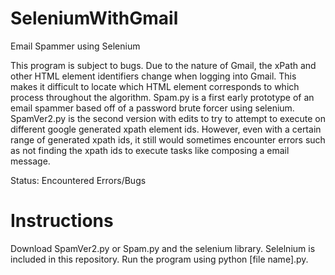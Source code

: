 # SeleniumWithGmail
Email Spammer using Selenium

This program is subject to bugs. Due to the nature of Gmail, the xPath and other HTML element identifiers change when logging into Gmail. This makes it difficult to locate which HTML element corresponds to which process throughout the algorithm. Spam.py is a first early prototype of an email spammer based off of a password brute forcer using selenium. SpamVer2.py is the second version with edits to try to attempt to execute on different google generated xpath element ids. However, even with a certain range of generated xpath ids, it still would sometimes encounter errors such as not finding the xpath ids to execute tasks like composing a email message. 

Status: Encountered Errors/Bugs

# Instructions
Download SpamVer2.py or Spam.py and the selenium library. Selelnium is included in this repository. Run the program using python [file name].py. 
